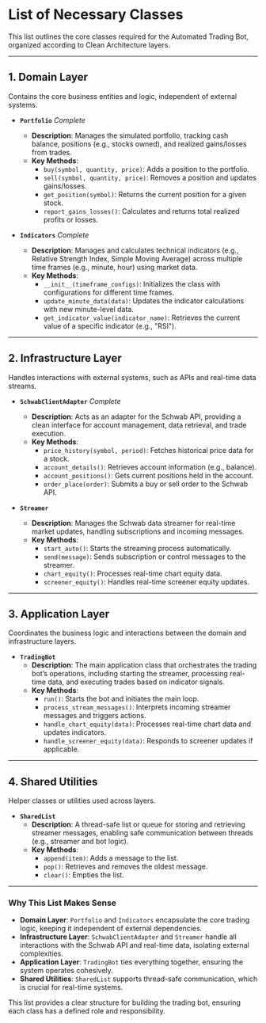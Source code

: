 # List of Necessary Classes

This list outlines the core classes required for the Automated Trading Bot, organized according to Clean Architecture layers.

---

## 1. Domain Layer
Contains the core business entities and logic, independent of external systems.

- **`Portfolio`** *Complete*
  - **Description**: Manages the simulated portfolio, tracking cash balance, positions (e.g., stocks owned), and realized gains/losses from trades.
  - **Key Methods**:
    - `buy(symbol, quantity, price)`: Adds a position to the portfolio.
    - `sell(symbol, quantity, price)`: Removes a position and updates gains/losses.
    - `get_position(symbol)`: Returns the current position for a given stock.
    - `report_gains_losses()`: Calculates and returns total realized profits or losses.

- **`Indicators`** *Complete*
  - **Description**: Manages and calculates technical indicators (e.g., Relative Strength Index, Simple Moving Average) across multiple time frames (e.g., minute, hour) using market data.
  - **Key Methods**:
    - `__init__(timeframe_configs)`: Initializes the class with configurations for different time frames.
    - `update_minute_data(data)`: Updates the indicator calculations with new minute-level data.
    - `get_indicator_value(indicator_name)`: Retrieves the current value of a specific indicator (e.g., "RSI").

---

## 2. Infrastructure Layer
Handles interactions with external systems, such as APIs and real-time data streams.

- **`SchwabClientAdapter`** *Complete*
  - **Description**: Acts as an adapter for the Schwab API, providing a clean interface for account management, data retrieval, and trade execution.
  - **Key Methods**:
    - `price_history(symbol, period)`: Fetches historical price data for a stock.
    - `account_details()`: Retrieves account information (e.g., balance).
    - `account_positions()`: Gets current positions held in the account.
    - `order_place(order)`: Submits a buy or sell order to the Schwab API.

- **`Streamer`**
  - **Description**: Manages the Schwab data streamer for real-time market updates, handling subscriptions and incoming messages.
  - **Key Methods**:
    - `start_auto()`: Starts the streaming process automatically.
    - `send(message)`: Sends subscription or control messages to the streamer.
    - `chart_equity()`: Processes real-time chart equity data.
    - `screener_equity()`: Handles real-time screener equity updates.

---

## 3. Application Layer
Coordinates the business logic and interactions between the domain and infrastructure layers.

- **`TradingBot`**
  - **Description**: The main application class that orchestrates the trading bot’s operations, including starting the streamer, processing real-time data, and executing trades based on indicator signals.
  - **Key Methods**:
    - `run()`: Starts the bot and initiates the main loop.
    - `process_stream_messages()`: Interprets incoming streamer messages and triggers actions.
    - `handle_chart_equity(data)`: Processes real-time chart data and updates indicators.
    - `handle_screener_equity(data)`: Responds to screener updates if applicable.

---

## 4. Shared Utilities
Helper classes or utilities used across layers.

- **`SharedList`**
  - **Description**: A thread-safe list or queue for storing and retrieving streamer messages, enabling safe communication between threads (e.g., streamer and bot logic).
  - **Key Methods**:
    - `append(item)`: Adds a message to the list.
    - `pop()`: Retrieves and removes the oldest message.
    - `clear()`: Empties the list.

---

### Why This List Makes Sense
- **Domain Layer**: `Portfolio` and `Indicators` encapsulate the core trading logic, keeping it independent of external dependencies.
- **Infrastructure Layer**: `SchwabClientAdapter` and `Streamer` handle all interactions with the Schwab API and real-time data, isolating external complexities.
- **Application Layer**: `TradingBot` ties everything together, ensuring the system operates cohesively.
- **Shared Utilities**: `SharedList` supports thread-safe communication, which is crucial for real-time systems.

This list provides a clear structure for building the trading bot, ensuring each class has a defined role and responsibility.